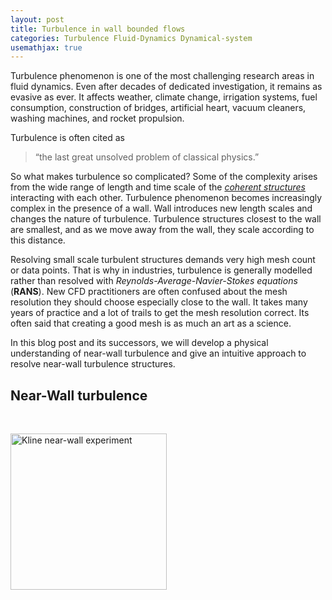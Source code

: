 ```yaml
---
layout: post
title: Turbulence in wall bounded flows
categories: Turbulence Fluid-Dynamics Dynamical-system
usemathjax: true
---
```


Turbulence phenomenon is one of the most challenging research areas in fluid dynamics. Even after decades of dedicated investigation, it remains as evasive as ever.  It affects weather, climate change, irrigation systems, fuel consumption, construction of bridges, artificial heart, vacuum cleaners, washing machines, and rocket propulsion.  

Turbulence is often cited as 

> “the last great unsolved problem of classical physics.”

So what makes turbulence so complicated? Some of the complexity arises from the wide range of length and time scale of the [*coherent structures*](#near-wall-structures)  interacting with each other. Turbulence phenomenon becomes increasingly complex in the presence of a wall. Wall introduces new length scales and changes the nature of turbulence. Turbulence structures closest to the wall are smallest, and as we move away from the wall, they scale according to this distance. 

Resolving small scale turbulent structures demands very high mesh count or data points. That is why in industries, turbulence is generally modelled rather than resolved with *Reynolds-Average-Navier-Stokes equations* (**RANS**). New CFD practitioners are often confused about the mesh resolution they should choose especially close to the wall. It takes many years of practice and a lot of trails to get the mesh resolution correct.  Its often said that creating a good mesh is as much an art as a science. 

In this blog post and its successors, we will develop a physical understanding of near-wall turbulence and give an intuitive approach to resolve near-wall turbulence structures. 



## Near-Wall turbulence

&nbsp;

<img src="{{ site.baseurl}}/assets/Kline2.jpg" title="Kline near-wall experiment" width=250px>

&nbsp;

